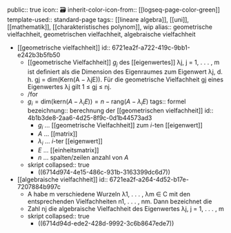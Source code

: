 public:: true
icon:: 🗃
inherit-color-icon-from:: [[logseq-page-color-green]]
template-used:: standard-page
tags:: [[lineare algebra]], [[uni]], [[mathematik]], [[charakteristisches polynom]], wip
alias:: geometrische vielfachheit, geometrischen vielfachheit, algebraische vielfachheit

- [[geometrische vielfachheit]]
  id:: 6721ea2f-a722-419c-9bb1-e242b3b5fb50
	- [[geometrische Vielfachheit]] $g_{j}$ des [[eigenwertes]] λj, j = 1, . . . , m ist deﬁniert als die Dimension des 
	  Eigenraumes zum Eigenwert λj, d. h. gj = dim(Kern(A − λjE)). Für die geometrische 
	  Vielfachheit gj eines Eigenwertes λj gilt 1 ≤ gj ≤ nj.
	- /for
	- $g_{i}=\text{dim}(\text{kern}(A-\lambda_{i}E))=n-\text{rang}\left(A-\lambda_{i}E\right)$
	  tags:: formel
	  bezeichnung:: berechnung der [[geometrischen vielfachheit]]
	  id:: 4b1b3de8-2aa6-4d25-8f9c-0d1b44573ad3
		- $g_{i}$ ... [[geometrische Vielfachheit]] zum $i$-ten [[eigenwert]]
		- $A$ ... [[matrix]]
		- $\lambda_{i}$ ... $i$-ter [[eigenwert]]
		- $E$ ... [[einheitsmatrix]]
		- $n$ ... spalten/zeilen anzahl von $A$
	- skript
	  collapsed:: true
		- ((6714d974-4e15-486c-931b-3163399dc6d7))
- [[algebraische vielfachheit]]
  id:: 6721ea2f-a264-4d52-b17e-7207884b997c
	- A habe m verschiedene Wurzeln 
	  λ1, . . . , λm ∈ C mit den entsprechenden Vielfachheiten n1, . . . , nm. Dann bezeichnet die
	- Zahl nj die algebraische Vielfachheit des Eigenwertes λj, j = 1, . . . , m
	- skript
	  collapsed:: true
		- ((6714d94d-ede2-428d-9992-3c6b8647ede7))